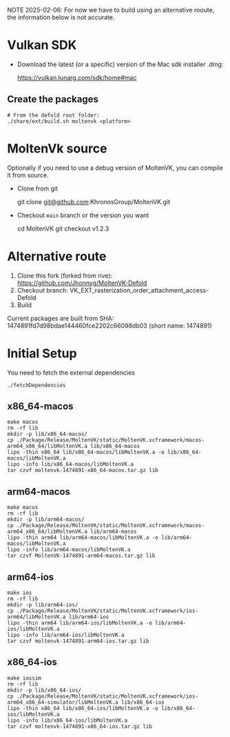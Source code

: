 

NOTE 2025-02-06: For now we have to build using an alternative rooute, the information below is not accurate.

# Vulkan SDK

* Download the latest (or a specific) version of the Mac sdk installer .dmg:

    https://vulkan.lunarg.com/sdk/home#mac

## Create the packages

    # From the defold root folder:
    ./share/ext/build.sh moltenvk <platform>

#  MoltenVk source

Optionally if you need to use a debug version of MoltenVK, you can compile it from source.

* Clone from git

    git clone git@github.com:KhronosGroup/MoltenVK.git

* Checkout `main` branch or the version you want

    cd MoltenVK
    git checkout v1.2.3


# Alternative route

1. Clone this fork (forked from rive): https://github.com/Jhonnyg/MoltenVK-Defold
2. Checkout branch: VK_EXT_rasterization_order_attachment_access-Defold
3. Build

Current packages are built from SHA: 1474891fd7d98bdae144460fce2202c66098db03 (short name: 1474891)

# Initial Setup

You need to fetch the external dependencies

    ./fetchDependencies

## x86_64-macos

    make macos
    rm -rf lib
    mkdir -p lib/x86_64-macos/
    cp ./Package/Release/MoltenVK/static/MoltenVK.xcframework/macos-arm64_x86_64/libMoltenVK.a lib/x86_64-macos
    lipo -thin x86_64 lib/x86_64-macos/libMoltenVK.a -o lib/x86_64-macos/libMoltenVK.a
    lipo -info lib/x86_64-macos/libMoltenVK.a
    tar czvf moltenvk-1474891-x86_64-macos.tar.gz lib

## arm64-macos

    make macos
    rm -rf lib
    mkdir -p lib/arm64-macos/
    cp ./Package/Release/MoltenVK/static/MoltenVK.xcframework/macos-arm64_x86_64/libMoltenVK.a lib/arm64-macos
    lipo -thin arm64 lib/arm64-macos/libMoltenVK.a -o lib/arm64-macos/libMoltenVK.a
    lipo -info lib/arm64-macos/libMoltenVK.a
    tar czvf MoltenVK-1474891-arm64-macos.tar.gz lib

## arm64-ios

    make ios
    rm -rf lib
    mkdir -p lib/arm64-ios/
    cp ./Package/Release/MoltenVK/static/MoltenVK.xcframework/ios-arm64/libMoltenVK.a lib/arm64-ios
    lipo -thin arm64 lib/arm64-ios/libMoltenVK.a -o lib/arm64-ios/libMoltenVK.a
    lipo -info lib/arm64-ios/libMoltenVK.a
    tar czvf moltenvk-1474891-arm64-ios.tar.gz lib

## x86_64-ios

    make iossim
    rm -rf lib
    mkdir -p lib/x86_64-ios/
    cp ./Package/Release/MoltenVK/static/MoltenVK.xcframework/ios-arm64_x86_64-simulator/libMoltenVK.a lib/x86_64-ios
    lipo -thin x86_64 lib/x86_64-ios/libMoltenVK.a -o lib/x86_64-ios/libMoltenVK.a
    lipo -info lib/x86_64-ios/libMoltenVK.a
    tar czvf moltenvk-1474891-x86_64-ios.tar.gz lib
